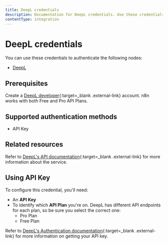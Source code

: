 ```yaml
---
title: DeepL credentials
description: Documentation for DeepL credentials. Use these credentials to authenticate DeepL in n8n, a workflow automation platform.
contentType: integration
---
```


# DeepL credentials

You can use these credentials to authenticate the following nodes:

- [DeepL](/integrations/builtin/app-nodes/n8n-nodes-base.deepl/)


## Prerequisites

Create a [DeepL developer](https://www.deepl.com/pro-api){:target=_blank .external-link} account. n8n works with both Free and Pro API Plans.

## Supported authentication methods

- API Key

## Related resources

Refer to [DeepL's API documentation](https://developers.deepl.com/docs){:target=_blank .external-link} for more information about the service.

## Using API Key

To configure this credential, you'll need:

- An **API Key**
- To identify which **API Plan** you're on. DeepL has different API endpoints for each plan, so be sure you select the correct one:
    - Pro Plan
    - Free Plan

Refer to [DeepL's Authentication documentation](https://developers.deepl.com/docs/getting-started/auth#authentication){:target=_blank .external-link} for more information on getting your API key.

